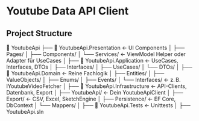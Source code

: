 # Youtube Data API Client

## Project Structure

📁 YoutubeApi
├── 📁 YoutubeApi.Presentation         ← UI Components
│   ├── Pages/
│   ├── Components/
│   └── Services/ 					← ViewModel Helper oder Adapter für UseCases
│
├── 📁 YoutubeApi.Application          ← UseCases, Interfaces, DTOs
│   ├── Interfaces/
│   ├── UseCases/
│   └── DTOs/
│
├── 📁 YoutubeApi.Domain               ← Reine Fachlogik
│   ├── Entities/
│   ├── ValueObjects/
│   ├── Enums/
│   ├── Events/
│   └── Interfaces/ 				← z. B. IYoutubeVideoFetcher
│
├── 📁 YoutubeApi.Infrastructure       ← API-Clients, Datenbank, Export
│   ├── YoutubeApi/ ← Dein YoutubeApiClient
│   ├── Export/ ← CSV, Excel, SketchEngine
│   ├── Persistence/ ← EF Core, DbContext
│   └── Mappers/
│
├── 📁 YoutubeApi.Tests				← Unittests
│
├── YoutubeApi.sln
